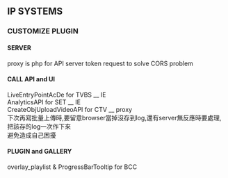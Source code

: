 ## IP SYSTEMS ###  

### CUSTOMIZE PLUGIN  ###  
#### SERVER ####  
proxy is php for API server token request to solve CORS problem  
  
#### CALL API and UI ####  
LiveEntryPointAcDe for TVBS  __ IE  
AnalyticsAPI for SET         __ IE  
CreateObjUploadVideoAPI for CTV    __ proxy  
下次再寫批量上傳時,要留意browser當掉沒存到log,還有server無反應時要處理,把該存的log一次作下來  
避免造成自己困擾  
  
#### PLUGIN and GALLERY ####  
overlay_playlist & ProgressBarTooltip for BCC  
